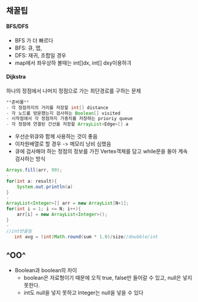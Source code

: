 ## 채꿀팁

#### BFS/DFS

- BFS 가 더 빠르다
- BFS: 큐, 맵,
- DFS: 재귀, 조합일 경우
- map에서 좌우상하 볼때는 int[]dx, int[] dxy이용하긔



#### Dijkstra

하나의 정점에서 나머지 정점으로 가는 최단경로를 구하는 문제

```java
**준비물**
- 각 정점까지의 거리를 저장할 int[] distance
- 각 노드를 방문했는지 검사하는 Boolean[] visited
- 시작점에서 각 정점까지 가중치를 저장하는 prioriy queue
- 각 정점에 연결된 간선을 저장할 ArrayList<Edge>[] a
```



- 우선순위큐와 함께 사용하는 것이 좋음
- 이차원배열로 할 경우 -> 메모리 낭비 심했음
- 큐에 검사해야 하는 정점의 정보를 가진 Vertex객체를 담고 while문을 돌아 계속 검사하는 방식









```java
Arrays.fill(arr, 99);
-
for(int a: result){
    System.out.println(a)
}
-
ArrayList<Integer>[] arr = new ArrayList[N+1];
for(int i = 1; i <= N; i++){
    arr[i] = new ArrayList<Integer>();
}
-
//int반올림
   int avg = (int)Math.round(sum * 1.0)/size//doubble/int
```





## ^OO^

- Boolean과 boolean의 차이
  - boolean은 자료형이기 때문에 오직 true, false만 들어갈 수 있고,  null은 넣지 못한다.
  - int도 null을 넣지 못하고 Integer는 null을 넣을 수 있다